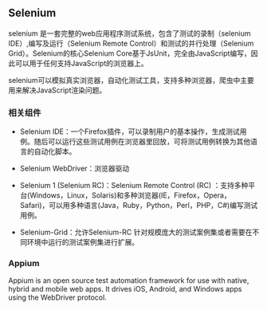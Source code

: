 ## Selenium

selenium 是一套完整的web应用程序测试系统，包含了测试的录制（selenium IDE）,编写及运行（Selenium Remote Control）和测试的并行处理（Selenium Grid）。Selenium的核心Selenium Core基于JsUnit，完全由JavaScript编写，因此可以用于任何支持JavaScript的浏览器上。

selenium可以模拟真实浏览器，自动化测试工具，支持多种浏览器，爬虫中主要用来解决JavaScript渲染问题。

### 相关组件

* Selenium IDE：一个Firefox插件，可以录制用户的基本操作，生成测试用例。随后可以运行这些测试用例在浏览器里回放，可将测试用例转换为其他语言的自动化脚本。

* Selenium WebDriver：浏览器驱动

* Selenium 1 (Selenium RC)：Selenium Remote Control (RC) ：支持多种平台(Windows，Linux，Solaris)和多种浏览器(IE，Firefox，Opera，Safari)，可以用多种语言(Java，Ruby，Python，Perl，PHP，C#)编写测试用例。

* Selenium-Grid：允许Selenium-RC 针对规模庞大的测试案例集或者需要在不同环境中运行的测试案例集进行扩展。


### Appium
Appium is an open source test automation framework for use with native, hybrid and mobile web apps.
It drives iOS, Android, and Windows apps using the WebDriver protocol.